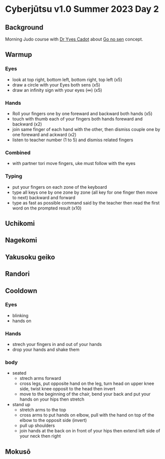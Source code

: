 # Cyberjūtsu v1.0 Summer 2023 Day 2
## Background
Morning Judo course with [Dr Yves Cadot](http://budo2008.nifs-k.ac.jp/en/guest/cadot.html) about [Go no sen](../../glossary.md#go-no-sen) concept.
## Warmup

### Eyes
* look at top right, bottom left, bottom right, top left (x5)
* draw a circle with your Eyes both sens (x5)
* draw an infinity sign with your eyes (∞) (x5)
### Hands
* Roll your fingers one by one foreward and backward both hands (x5)
* touch with thumb each of your fingers both hands foreward and backward (x2)
* join same finger of each hand with the other, then dismiss couple one by one foreward and ackward (x2)
* listen to teacher number (1 to 5) and dismiss related fingers
### Combined 
* with partner tori move fingers, uke must follow with the eyes

### Typing
* put your fingers on each zone of the keyboard
* type all keys one by one zone by zone (all key for one finger then move to next) backward and forward
* type as fast as possible command said by the teacher then read the first word on the prompted result (x10)

## Uchikomi



## Nagekomi

## Yakusoku geiko

## Randori

## Cooldown

### Eyes
* blinking
* hands on
### Hands
* strech your fingers in and out of your hands 
* drop your hands and shake them
### body
* seated
  * strech arms forward
  * cross legs, put opposite hand on the leg, turn head on upper knee side, twist knee opposit to the head then invert
  * move to the beginning of the chair, bend your back and put your hands on your hips then stretch
* stand up
  * stretch arms to the top
  * cross arms to put hands on elbow, pull with the hand on top of the elbow to the opposit side (invert)
  * pull up shoulders
  * join hands at the back on in front of your hips then extend left side of your neck then right
## Mokusō